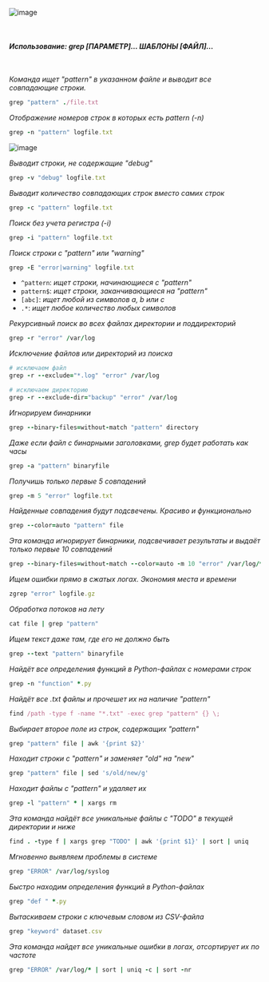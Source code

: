 ![image](https://github.com/user-attachments/assets/0d49e8a9-9b61-44cb-92ba-489b2c2807d6)

<br/>
 
#### _Использование: grep [ПАРАМЕТР]… ШАБЛОНЫ [ФАЙЛ]…_

<br/>

_Команда ищет "pattern" в указанном файле и выводит все совпадающие строки._

```ruby
grep "pattern" ./file.txt
```

_Отображение номеров строк в которых есть pattern (-n)_

```ruby
grep -n "pattern" logfile.txt
```
![image](https://github.com/user-attachments/assets/aa1ec7c9-ec0a-492f-8c04-9649e1caddf3)

_Выводит строки, не содержащие "debug"_

```ruby
grep -v "debug" logfile.txt
```

_Выводит количество совпадающих строк вместо самих строк_

```ruby
grep -c "pattern" logfile.txt
```

_Поиск без учета регистра (-i)_

```ruby
grep -i "pattern" logfile.txt
```

_Поиск строки с "pattern" или "warning"_

```ruby
grep -E "error|warning" logfile.txt
```

- `^pattern`: _ищет строки, начинающиеся с "pattern"_
- `pattern$`: _ищет строки, заканчивающиеся на "pattern"_
- `[abc]`: _ищет любой из символов a, b или c_
- `.*`: _ищет любое количество любых символов_

_Рекурсивный поиск во всех файлах директории и поддиректорий_

```ruby
grep -r "error" /var/log
```

_Исключение файлов или директорий из поиска_

```ruby
# исключаем файл
grep -r --exclude="*.log" "error" /var/log

# исключаем директорию
grep -r --exclude-dir="backup" "error" /var/log
```

_Игнорируем бинарники_

```ruby
grep --binary-files=without-match "pattern" directory
```

_Даже если файл с бинарными заголовками, grep будет работать как часы_

```ruby
grep -a "pattern" binaryfile
```

_Получишь только первые 5 совпадений_

```ruby
grep -m 5 "error" logfile.txt
```

_Найденные совпадения будут подсвечены. Красиво и функционально_

```ruby
grep --color=auto "pattern" file
```

_Эта команда игнорирует бинарники, подсвечивает результаты и выдаёт только первые 10 совпадений_

```ruby
grep --binary-files=without-match --color=auto -m 10 "error" /var/log/*
```

_Ищем ошибки прямо в сжатых логах. Экономия места и времени_

```ruby
zgrep "error" logfile.gz
```

_Обработка потоков на лету_

```ruby
cat file | grep "pattern"
```

_Ищем текст даже там, где его не должно быть_

```ruby
grep --text "pattern" binaryfile
```

_Найдёт все определения функций в Python-файлах с номерами строк_

```ruby
grep -n "function" *.py
```

_Найдёт все .txt файлы и прочешет их на наличие "pattern"_

```ruby
find /path -type f -name "*.txt" -exec grep "pattern" {} \;
```

_Выбирает второе поле из строк, содержащих "pattern"_

```ruby
grep "pattern" file | awk '{print $2}'
```

_Находит строки с "pattern" и заменяет "old" на "new"_

```ruby
grep "pattern" file | sed 's/old/new/g'
```

_Находит файлы с "pattern" и удаляет их_

```ruby
grep -l "pattern" * | xargs rm
```

_Эта команда найдёт все уникальные файлы с "TODO" в текущей директории и ниже_

```ruby
find . -type f | xargs grep "TODO" | awk '{print $1}' | sort | uniq
```

_Мгновенно выявляем проблемы в системе_

```ruby
grep "ERROR" /var/log/syslog
```

_Быстро находим определения функций в Python-файлах_

```ruby
grep "def " *.py
```

_Вытаскиваем строки с ключевым словом из CSV-файла_

```ruby
grep "keyword" dataset.csv
```

_Эта команда найдет все уникальные ошибки в логах, отсортирует их по частоте_

```ruby
grep "ERROR" /var/log/* | sort | uniq -c | sort -nr
```


